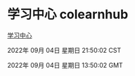 # 学习中心 colearnhub
[学习中心](http://59.174.9.48:56308/colearnhub/)

2022年 09月 04日 星期日 21:50:02 CST

2022年 09月 04日 星期日 13:50:02 GMT
